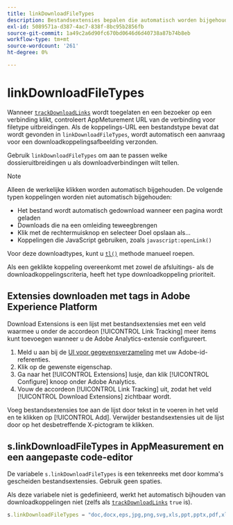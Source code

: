 ```yaml
---
title: linkDownloadFileTypes
description: Bestandsextensies bepalen die automatisch worden bijgehouden als downloadkoppelingen.
exl-id: 5089571a-d387-4ac7-838f-8bc95b2856fb
source-git-commit: 1a49c2a6d90fc670bd0646d6d40738a87b74b8eb
workflow-type: tm+mt
source-wordcount: '261'
ht-degree: 0%

---
```


# linkDownloadFileTypes

Wanneer [`trackDownloadLinks`](trackdownloadlinks.md) wordt toegelaten en een bezoeker op een verbinding klikt, controleert AppMeturement URL van de verbinding voor filetype uitbreidingen. Als de koppelings-URL een bestandstype bevat dat wordt gevonden in `linkDownloadFileTypes`, wordt automatisch een aanvraag voor een downloadkoppelingsafbeelding verzonden.

Gebruik `linkDownloadFileTypes` om aan te passen welke dossieruitbreidingen u als downloadverbindingen wilt tellen.

>[!NOTE]
>
>Alleen de werkelijke klikken worden automatisch bijgehouden. De volgende typen koppelingen worden niet automatisch bijgehouden:
>
> * Het bestand wordt automatisch gedownload wanneer een pagina wordt geladen
> * Downloads die na een omleiding teweegbrengen
> * Klik met de rechtermuisknop en selecteer Doel opslaan als...
> * Koppelingen die JavaScript gebruiken, zoals `javascript:openLink()`

>
> 
Voor deze downloadtypes, kunt u [`tl()`](../functions/tl-method.md) methode manueel roepen.

Als een geklikte koppeling overeenkomt met zowel de afsluitings- als de downloadkoppelingscriteria, heeft het type downloadkoppeling prioriteit.

## Extensies downloaden met tags in Adobe Experience Platform

Download Extensions is een lijst met bestandsextensies met een veld waarmee u onder de accordeon [!UICONTROL Link Tracking] meer items kunt toevoegen wanneer u de Adobe Analytics-extensie configureert.

1. Meld u aan bij de [UI voor gegevensverzameling](https://experience.adobe.com/data-collection) met uw Adobe-id-referenties.
2. Klik op de gewenste eigenschap.
3. Ga naar het [!UICONTROL Extensions] lusje, dan klik [!UICONTROL Configure] knoop onder Adobe Analytics.
4. Vouw de accordeon [!UICONTROL Link Tracking] uit, zodat het veld [!UICONTROL Download Extensions] zichtbaar wordt.

Voeg bestandsextensies toe aan de lijst door tekst in te voeren in het veld en te klikken op [!UICONTROL Add]. Verwijder bestandsextensies uit de lijst door op het desbetreffende X-pictogram te klikken.

## s.linkDownloadFileTypes in AppMeasurement en een aangepaste code-editor

De variabele `s.linkDownloadFileTypes` is een tekenreeks met door komma&#39;s gescheiden bestandsextensies. Gebruik geen spaties.

Als deze variabele niet is gedefinieerd, werkt het automatisch bijhouden van downloadkoppelingen niet (zelfs als [`trackDownloadLinks`](trackdownloadlinks.md) `true` is).

```js
s.linkDownloadFileTypes = "doc,docx,eps,jpg,png,svg,xls,ppt,pptx,pdf,xlsx,tab,csv,zip,txt,vsd,vxd,xml,js,css,rar,exe,wma,mov,avi,wmv,mp3,wav,m4v";
```
